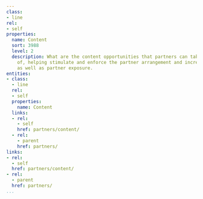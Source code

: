 ```yaml
---
class:
- line
rel:
- self
properties:
  name: Content
  sort: 3988
  level: 2
  description: What are the content opportunities that partners can take advantage
    of, helping stimulate and enforce the partner arrangement and increase the platform
    as well as partner exposure.
entities:
- class:
  - line
  rel:
  - self
  properties:
    name: Content
  links:
  - rel:
    - self
    href: partners/content/
  - rel:
    - parent
    href: partners/
links:
- rel:
  - self
  href: partners/content/
- rel:
  - parent
  href: partners/
...
```

